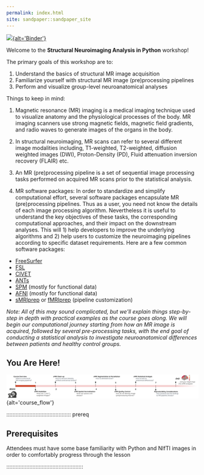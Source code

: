 ```yaml
---
permalink: index.html
site: sandpaper::sandpaper_site
---
```


[![](https://mybinder.org/badge_logo.svg){alt='Binder'}](https://mybinder.org/v2/gh/carpentries-incubator/SDC-BIDS-sMRI/gh-pages)

Welcome to the **Structural Neuroimaging Analysis in Python** workshop!

The primary goals of this workshop are to:

1. Understand the basics of structural MR image acquisition
2. Familiarize yourself with structural MR image (pre)processing pipelines
3. Perform and visualize group-level neuroanatomical analyses

Things to keep in mind:

1. Magnetic resonance (MR) imaging is a medical imaging technique used to visualize anatomy and the physiological processes of the body. MR imaging scanners use strong magnetic fields, magnetic field gradients, and radio waves to generate images of the organs in the body.

2. In structural neuroimaging, MR scans can refer to several different image modalities including, T1-weighted, T2-weighted, diffusion weighted images (DWI), Proton-Density (PD), Fluid attenuation inversion recovery (FLAIR) etc.

3. An MR (pre)processing pipeline is a set of sequential image processing tasks performed on acquired MR scans prior to the statistical analysis.

4. MR software packages: In order to standardize and simplify computational effort, several software packages encapsulate MR (pre)processing pipelines. Thus as a user, you need not know the details of each image processing algorithm. Nevertheless it is useful to understand the key objectives of these tasks, the corresponding computational approaches, and their impact on the downstream analyses. This will 1) help developers to improve the underlying algorithms and 2) help users to customize the neuroimaging pipelines according to specific dataset requirements. Here are a few common software packages:
  
  - [FreeSurfer](https://surfer.nmr.mgh.harvard.edu/)
  - [FSL](https://fsl.fmrib.ox.ac.uk/fsl/fslwiki)
  - [CIVET](https://www.bic.mni.mcgill.ca/ServicesSoftware/CIVET-2-1-0-Table-of-Contents)
  - [ANTs](https://stnava.github.io/ANTs/)
  - [SPM](https://www.fil.ion.ucl.ac.uk/spm/) (mostly for functional data)
  - [AFNI](https://afni.nimh.nih.gov/) (mostly for functional data)
  - [sMRIprep](https://github.com/nipreps/smriprep) or [fMRIprep](https://github.com/nipreps/fmriprep) (pipeline customization)

*Note: All of this may sound complicated, but we'll explain things step-by-step in depth with practical examples as the course goes along. We will begin our computational journey starting from how an MR image is acquired, followed by several pre-processing tasks, with the end goal of conducting a statistical analysis to investigate neuroanatomical differences between patients and healthy control groups.*

## You Are Here!

![](fig/index/Course_flow_0.png){alt='course\_flow'}

::::::::::::::::::::::::::::::::::::::::::  prereq

## Prerequisites

Attendees must have some base familiarity with Python and NIfTI images in order to comfortably progress through the lesson


::::::::::::::::::::::::::::::::::::::::::::::::::




